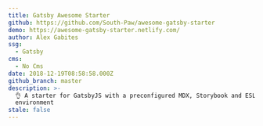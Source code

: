 ```yaml
---
title: Gatsby Awesome Starter
github: https://github.com/South-Paw/awesome-gatsby-starter
demo: https://awesome-gatsby-starter.netlify.com/
author: Alex Gabites
ssg:
  - Gatsby
cms:
  - No Cms
date: 2018-12-19T08:58:58.000Z
github_branch: master
description: >-
  👌 A starter for GatsbyJS with a preconfigured MDX, Storybook and ESLint
  environment
stale: false
---
```

